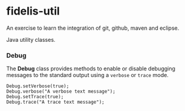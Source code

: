 fidelis-util
============

An exercise to learn the integration of git, github, maven and eclipse.

Java utility classes.

### Debug
The **Debug** class provides methods to enable or disable debugging messages
to the standard output using a `verbose` or `trace` mode.

	Debug.setVerbose(true);
	Debug.verbose("A verbose text message");
	Debug.setTrace(true);
	Debug.trace("A trace text message");

